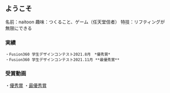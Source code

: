 ## ようこそ

名前：naitoon
趣味：つくること、ゲーム（任天堂信者）
特技：リフティングが無限にできる

### 実績
```
・Fusion360 学生デザインコンテスト2021.8月　*優秀賞*
・Fusion360 学生デザインコンテスト2021.11月 **最優秀賞**
```
### 受賞動画
・[優秀賞](https://youtu.be/JfNbdVRRxlk)
・[最優秀賞](https://youtu.be/4IG4TlZK50E)

